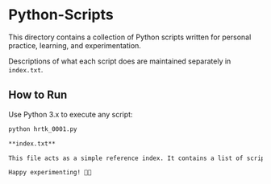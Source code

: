 # Python-Scripts

This directory contains a collection of Python scripts written for personal practice, learning, and experimentation.

Descriptions of what each script does are maintained separately in `index.txt`.

## How to Run

Use Python 3.x to execute any script:

```bash
python hrtk_0001.py

**index.txt**

This file acts as a simple reference index. It contains a list of script filenames along with a short description of their functionality.

Happy experimenting! 🧪🐍
